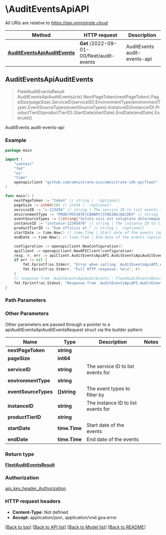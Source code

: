 # \AuditEventsApiAPI

All URIs are relative to *https://api.omnistrate.cloud*

Method | HTTP request | Description
------------- | ------------- | -------------
[**AuditEventsApiAuditEvents**](AuditEventsApiAPI.md#AuditEventsApiAuditEvents) | **Get** /2022-09-01-00/fleet/audit-events | AuditEvents audit-events-api



## AuditEventsApiAuditEvents

> FleetAuditEventsResult AuditEventsApiAuditEvents(ctx).NextPageToken(nextPageToken).PageSize(pageSize).ServiceID(serviceID).EnvironmentType(environmentType).EventSourceTypes(eventSourceTypes).InstanceID(instanceID).ProductTierID(productTierID).StartDate(startDate).EndDate(endDate).Execute()

AuditEvents audit-events-api

### Example

```go
package main

import (
	"context"
	"fmt"
	"os"
    "time"
	openapiclient "github.com/omnistrate-oss/omnistrate-sdk-go/fleet"
)

func main() {
	nextPageToken := "token" // string |  (optional)
	pageSize := int64(10) // int64 |  (optional)
	serviceID := "s-123456" // string | The service ID to list events for (optional)
	environmentType := "PROD|PRIVATE|CANARY|STAGING|QA|DEV" // string |  (optional)
	eventSourceTypes := []string{"Soluta nisi est voluptate doloremque et fuga."} // []string | The event types to filter by (optional)
	instanceID := "instance-12345678" // string | The instance ID to list events for (optional)
	productTierID := "Eum officiis et." // string |  (optional)
	startDate := time.Now() // time.Time | Start date of the events (optional)
	endDate := time.Now() // time.Time | End date of the events (optional)

	configuration := openapiclient.NewConfiguration()
	apiClient := openapiclient.NewAPIClient(configuration)
	resp, r, err := apiClient.AuditEventsApiAPI.AuditEventsApiAuditEvents(context.Background()).NextPageToken(nextPageToken).PageSize(pageSize).ServiceID(serviceID).EnvironmentType(environmentType).EventSourceTypes(eventSourceTypes).InstanceID(instanceID).ProductTierID(productTierID).StartDate(startDate).EndDate(endDate).Execute()
	if err != nil {
		fmt.Fprintf(os.Stderr, "Error when calling `AuditEventsApiAPI.AuditEventsApiAuditEvents``: %v\n", err)
		fmt.Fprintf(os.Stderr, "Full HTTP response: %v\n", r)
	}
	// response from `AuditEventsApiAuditEvents`: FleetAuditEventsResult
	fmt.Fprintf(os.Stdout, "Response from `AuditEventsApiAPI.AuditEventsApiAuditEvents`: %v\n", resp)
}
```

### Path Parameters



### Other Parameters

Other parameters are passed through a pointer to a apiAuditEventsApiAuditEventsRequest struct via the builder pattern


Name | Type | Description  | Notes
------------- | ------------- | ------------- | -------------
 **nextPageToken** | **string** |  | 
 **pageSize** | **int64** |  | 
 **serviceID** | **string** | The service ID to list events for | 
 **environmentType** | **string** |  | 
 **eventSourceTypes** | **[]string** | The event types to filter by | 
 **instanceID** | **string** | The instance ID to list events for | 
 **productTierID** | **string** |  | 
 **startDate** | **time.Time** | Start date of the events | 
 **endDate** | **time.Time** | End date of the events | 

### Return type

[**FleetAuditEventsResult**](FleetAuditEventsResult.md)

### Authorization

[api_key_header_Authorization](../README.md#api_key_header_Authorization)

### HTTP request headers

- **Content-Type**: Not defined
- **Accept**: application/json, application/vnd.goa.error

[[Back to top]](#) [[Back to API list]](../README.md#documentation-for-api-endpoints)
[[Back to Model list]](../README.md#documentation-for-models)
[[Back to README]](../README.md)

